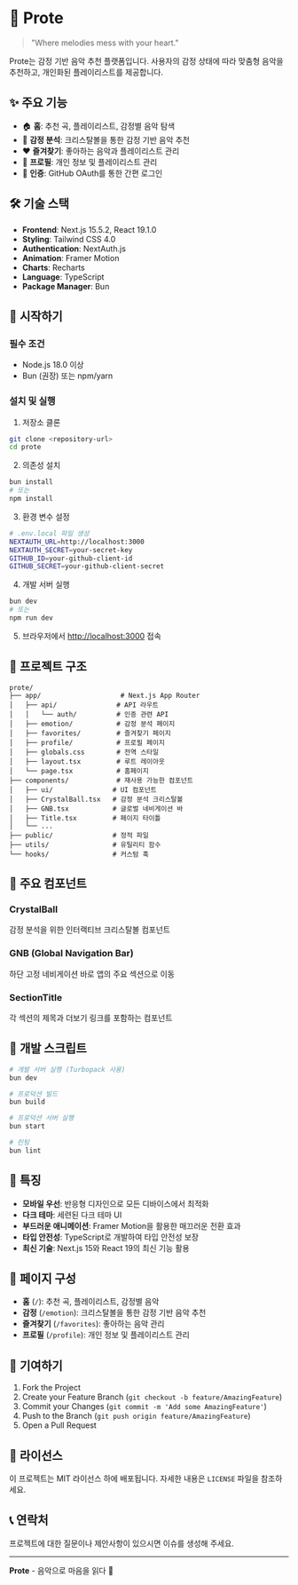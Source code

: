 # 🎵 Prote

> "Where melodies mess with your heart."

Prote는 감정 기반 음악 추천 플랫폼입니다. 사용자의 감정 상태에 따라 맞춤형 음악을 추천하고, 개인화된 플레이리스트를 제공합니다.

## ✨ 주요 기능

- 🏠 **홈**: 추천 곡, 플레이리스트, 감정별 음악 탐색
- 💫 **감정 분석**: 크리스탈볼을 통한 감정 기반 음악 추천
- ❤️ **즐겨찾기**: 좋아하는 음악과 플레이리스트 관리
- 👤 **프로필**: 개인 정보 및 플레이리스트 관리
- 🔐 **인증**: GitHub OAuth를 통한 간편 로그인

## 🛠️ 기술 스택

- **Frontend**: Next.js 15.5.2, React 19.1.0
- **Styling**: Tailwind CSS 4.0
- **Authentication**: NextAuth.js
- **Animation**: Framer Motion
- **Charts**: Recharts
- **Language**: TypeScript
- **Package Manager**: Bun

## 🚀 시작하기

### 필수 조건

- Node.js 18.0 이상
- Bun (권장) 또는 npm/yarn

### 설치 및 실행

1. 저장소 클론
```bash
git clone <repository-url>
cd prote
```

2. 의존성 설치
```bash
bun install
# 또는
npm install
```

3. 환경 변수 설정
```bash
# .env.local 파일 생성
NEXTAUTH_URL=http://localhost:3000
NEXTAUTH_SECRET=your-secret-key
GITHUB_ID=your-github-client-id
GITHUB_SECRET=your-github-client-secret
```

4. 개발 서버 실행
```bash
bun dev
# 또는
npm run dev
```

5. 브라우저에서 [http://localhost:3000](http://localhost:3000) 접속

## 📁 프로젝트 구조

```
prote/
├── app/                    # Next.js App Router
│   ├── api/               # API 라우트
│   │   └── auth/          # 인증 관련 API
│   ├── emotion/           # 감정 분석 페이지
│   ├── favorites/         # 즐겨찾기 페이지
│   ├── profile/           # 프로필 페이지
│   ├── globals.css        # 전역 스타일
│   ├── layout.tsx         # 루트 레이아웃
│   └── page.tsx           # 홈페이지
├── components/            # 재사용 가능한 컴포넌트
│   ├── ui/               # UI 컴포넌트
│   ├── CrystalBall.tsx   # 감정 분석 크리스탈볼
│   ├── GNB.tsx           # 글로벌 네비게이션 바
│   ├── Title.tsx         # 페이지 타이틀
│   └── ...
├── public/               # 정적 파일
├── utils/                # 유틸리티 함수
└── hooks/                # 커스텀 훅
```

## 🎨 주요 컴포넌트

### CrystalBall
감정 분석을 위한 인터랙티브 크리스탈볼 컴포넌트

### GNB (Global Navigation Bar)
하단 고정 네비게이션 바로 앱의 주요 섹션으로 이동

### SectionTitle
각 섹션의 제목과 더보기 링크를 포함하는 컴포넌트

## 🔧 개발 스크립트

```bash
# 개발 서버 실행 (Turbopack 사용)
bun dev

# 프로덕션 빌드
bun build

# 프로덕션 서버 실행
bun start

# 린팅
bun lint
```

## 🌟 특징

- **모바일 우선**: 반응형 디자인으로 모든 디바이스에서 최적화
- **다크 테마**: 세련된 다크 테마 UI
- **부드러운 애니메이션**: Framer Motion을 활용한 매끄러운 전환 효과
- **타입 안전성**: TypeScript로 개발하여 타입 안전성 보장
- **최신 기술**: Next.js 15와 React 19의 최신 기능 활용

## 📱 페이지 구성

- **홈** (`/`): 추천 곡, 플레이리스트, 감정별 음악
- **감정** (`/emotion`): 크리스탈볼을 통한 감정 기반 음악 추천
- **즐겨찾기** (`/favorites`): 좋아하는 음악 관리
- **프로필** (`/profile`): 개인 정보 및 플레이리스트 관리

## 🤝 기여하기

1. Fork the Project
2. Create your Feature Branch (`git checkout -b feature/AmazingFeature`)
3. Commit your Changes (`git commit -m 'Add some AmazingFeature'`)
4. Push to the Branch (`git push origin feature/AmazingFeature`)
5. Open a Pull Request

## 📄 라이선스

이 프로젝트는 MIT 라이선스 하에 배포됩니다. 자세한 내용은 `LICENSE` 파일을 참조하세요.

## 📞 연락처

프로젝트에 대한 질문이나 제안사항이 있으시면 이슈를 생성해 주세요.

---

**Prote** - 음악으로 마음을 읽다 🎵